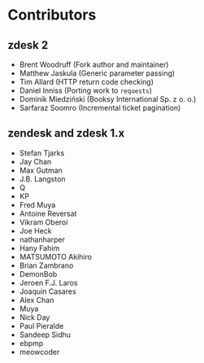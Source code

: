 # Contributors

## zdesk 2

* Brent Woodruff (Fork author and maintainer)
* Matthew Jaskula (Generic parameter passing)
* Tim Allard (HTTP return code checking)
* Daniel Inniss (Porting work to `requests`)
* Dominik Miedziński (Booksy International Sp. z o. o.)
* Sarfaraz Soomro (Incremental ticket pagination)

## zendesk and zdesk 1.x

* Stefan Tjarks
* Jay Chan
* Max Gutman
* J.B. Langston
* Q
* KP
* Fred Muya
* Antoine Reversat
* Vikram Oberoi
* Joe Heck
* nathanharper
* Hany Fahim
* MATSUMOTO Akihiro
* Brian Zambrano
* DemonBob
* Jeroen F.J. Laros
* Joaquin Casares
* Alex Chan
* Muya
* Nick Day
* Paul Pieralde
* Sandeep Sidhu
* ebpmp
* meowcoder
